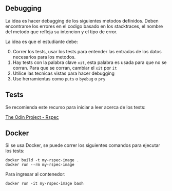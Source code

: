 ## Debugging

La idea es hacer debugging de los siguientes metodos definidos. Deben encontrarse los errores en el codigo basado en los stacktraces, el nombre del metodo que refleja su intencion y el tipo de error.

La idea es que el estudiante debe:

0. Correr los tests, usar los tests para entender las entradas de los datos necesarios para los metodos.
1. Hay tests con la palabra clave `xit`, esta palabra es usada para que no se corran. Para que se corran, cambiar el `xit` por `it`
1. Utilice las tecnicas vistas para hacer debugging
1. Use herramientas como `puts` o `byebug` o `pry`


## Tests

Se recomienda este recurso para iniciar a leer acerca de los tests:

[The Odin Project - Rspec](https://www.theodinproject.com/lessons/ruby-introduction-to-rspec)

## Docker

Si se usa Docker, se puede correr los siguientes comandos para ejecutar los tests:

```
docker build -t my-rspec-image .
docker run --rm my-rspec-image
```

Para ingresar al contenedor:

```
docker run -it my-rspec-image bash
```